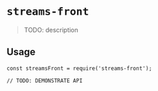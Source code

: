 # `streams-front`

> TODO: description

## Usage

```
const streamsFront = require('streams-front');

// TODO: DEMONSTRATE API
```
